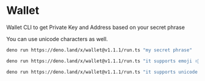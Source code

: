 # Wallet

Wallet CLI to get Private Key and Address based on your secret phrase

You can use unicode characters as well.

```bash
deno run https://deno.land/x/wallet@v1.1.1/run.ts "my secret phrase"
```

```bash
deno run https://deno.land/x/wallet@v1.1.1/run.ts "it supports emoji ✌🏻"
```

```bash
deno run https://deno.land/x/wallet@v1.1.1/run.ts "it supports unicode - გამარჯობა!"
```

